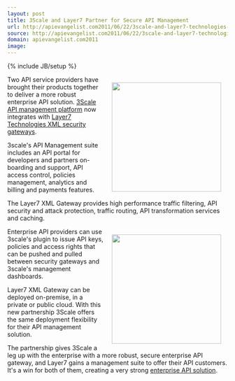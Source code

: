 ```yaml
---
layout: post
title: 3Scale and Layer7 Partner for Secure API Management
url: http://apievangelist.com2011/06/22/3scale-and-layer7-technologies-partner-for-secure-api-management/
source: http://apievangelist.com2011/06/22/3scale-and-layer7-technologies-partner-for-secure-api-management/
domain: apievangelist.com2011
image: 
---
```

{% include JB/setup %}
<a title="3Scale API Management Platform" href="http://www.3scale.net/api-management/solution/"><img style="padding: 15px;" src="http://kinlane-productions.s3.amazonaws.com/api-service-providers/3scale-logo.jpg" alt="" width="250" align="right" /></a>Two API service providers have brought their products together to deliver a more robust enterprise API solution.  <a title="3Scale API Management Platform" href="http://www.3scale.net/api-management/solution/">3Scale API management platform</a> now integrates with <a title="Layer7 Technolies XML Gateway" href="http://www.layer7tech.com/products/xml-gateway-overview">Layer7 Technologies XML security gateways</a>.<p></p>
3scale's API Management suite includes an API portal for developers and partners on-boarding and support, API access control, policies management, analytics and billing and payments features.<p></p>
The Layer7 XML Gateway provides high performance traffic filtering, API security and attack protection, traffic routing, API transformation services and caching.<p></p>
<a title="Layer7 Technolies XML Gateway" href="http://www.layer7tech.com/products/xml-gateway-overview"><img style="padding: 15px;" src="http://kinlane-productions.s3.amazonaws.com/api-service-providers/layer7-logo.png" alt="" width="250" align="right" /></a>Enterprise API providers can use 3scale's plugin to issue API keys, policies and access rights that can be pushed and pulled between security gateways and 3scale's management dashboards.<p></p>
Layer7 XML Gateway can be deployed on-premise, in a private or public cloud.  With this new partnership 3Scale offers the same deployment flexibility for their API management solution.<p></p>
The partnership gives 3Scale a leg up with the enterprise with a more robust, secure enterprise API gateway, and Layer7 gains a management suite to offer their API customers.    It's a win for both of them, creating a very strong <a title="Enterprise API Solution" href="http://blog.apievangelist.com/2011/06/22/what-challenges-do-api-service-providers-face-in-the-enterprise-space/">enterprise API solution</a>.

